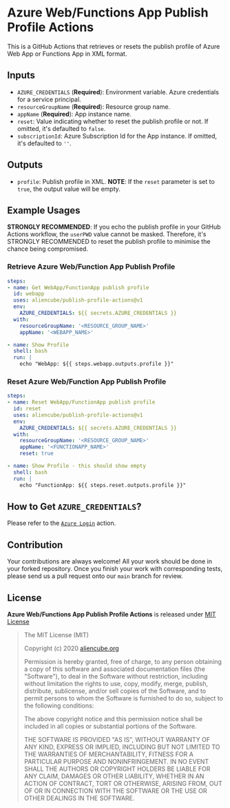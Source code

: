 # Azure Web/Functions App Publish Profile Actions #

This is a GitHub Actions that retrieves or resets the publish profile of Azure Web App or Functions App in XML format.


## Inputs ##

* `AZURE_CREDENTIALS` (**Required**): Environment variable. Azure credentials for a service principal.
* `resourceGroupName` (**Required**): Resource group name.
* `appName` (**Required**): App instance name.
* `reset`: Value indicating whether to reset the publish profile or not. If omitted, it's defaulted to `false`.
* `subscriptionId`: Azure Subscription Id for the App instance. If omitted, it's defaulted to `''`.


## Outputs ##

* `profile`: Publish profile in XML. **NOTE**: If the `reset` parameter is set to `true`, the output value will be empty.


## Example Usages ##

**STRONGLY RECOMMENDED**: If you echo the publish profile in your GitHub Actions workflow, the `userPWD` value cannot be masked. Therefore, it's STRONGLY RECOMMENDED to reset the publish profile to minimise the chance being compromised.

### Retrieve Azure Web/Function App Publish Profile ###

```yaml
steps:
- name: Get WebApp/FunctionApp publish profile
  id: webapp
  uses: aliencube/publish-profile-actions@v1
  env:
    AZURE_CREDENTIALS: ${{ secrets.AZURE_CREDENTIALS }}
  with:
    resourceGroupName: '<RESOURCE_GROUP_NAME>'
    appName: '<WEBAPP_NAME>'

- name: Show Profile
  shell: bash
  run: |
    echo "WebApp: ${{ steps.webapp.outputs.profile }}"
```


### Reset Azure Web/Function App Publish Profile ###

```yaml
steps:
- name: Reset WebApp/FunctionApp publish profile
  id: reset
  uses: aliencube/publish-profile-actions@v1
  env:
    AZURE_CREDENTIALS: ${{ secrets.AZURE_CREDENTIALS }}
  with:
    resourceGroupName: '<RESOURCE_GROUP_NAME>'
    appName: '<FUNCTIONAPP_NAME>'
    reset: true

- name: Show Profile - this should show empty
  shell: bash
  run: |
    echo "FunctionApp: ${{ steps.reset.outputs.profile }}"
```


## How to Get `AZURE_CREDENTIALS`? ##

Please refer to the [`Azure Login`](https://github.com/marketplace/actions/azure-login#configure-deployment-credentials) action.


## Contribution ##

Your contributions are always welcome! All your work should be done in your forked repository. Once you finish your work with corresponding tests, please send us a pull request onto our `main` branch for review.


## License ##

**Azure Web/Functions App Publish Profile Actions** is released under [MIT License](http://opensource.org/licenses/MIT)

> The MIT License (MIT)
>
> Copyright (c) 2020 [aliencube.org](https://aliencube.org)
> 
> Permission is hereby granted, free of charge, to any person obtaining a copy of this software and associated documentation files (the "Software"), to deal in the Software without restriction, including without limitation the rights to use, copy, modify, merge, publish, distribute, sublicense, and/or sell copies of the Software, and to permit persons to whom the Software is furnished to do so, subject to the following conditions:
> 
> The above copyright notice and this permission notice shall be included in all copies or substantial portions of the Software.
> 
> THE SOFTWARE IS PROVIDED "AS IS", WITHOUT WARRANTY OF ANY KIND, EXPRESS OR IMPLIED, INCLUDING BUT NOT LIMITED TO THE WARRANTIES OF MERCHANTABILITY, FITNESS FOR A PARTICULAR PURPOSE AND NONINFRINGEMENT. IN NO EVENT SHALL THE AUTHORS OR COPYRIGHT HOLDERS BE LIABLE FOR ANY CLAIM, DAMAGES OR OTHER LIABILITY, WHETHER IN AN ACTION OF CONTRACT, TORT OR OTHERWISE, ARISING FROM, OUT OF OR IN CONNECTION WITH THE SOFTWARE OR THE USE OR OTHER DEALINGS IN THE SOFTWARE.
